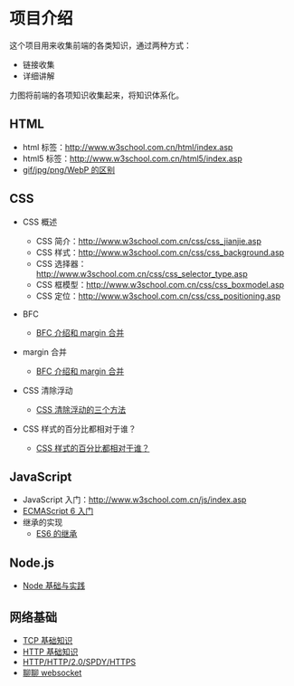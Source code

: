 # 项目介绍

这个项目用来收集前端的各类知识，通过两种方式：

+   链接收集
+   详细讲解

力图将前端的各项知识收集起来，将知识体系化。

## HTML

+   html 标签：http://www.w3school.com.cn/html/index.asp
+   html5 标签：http://www.w3school.com.cn/html5/index.asp
+   [gif/jpg/png/WebP 的区别](./docs/gif+jpg+png+WebP的区别.md)

## CSS

+   CSS 概述
    +   CSS 简介：http://www.w3school.com.cn/css/css_jianjie.asp
    +   CSS 样式：http://www.w3school.com.cn/css/css_background.asp
    +   CSS 选择器：http://www.w3school.com.cn/css/css_selector_type.asp
    +   CSS 框模型：http://www.w3school.com.cn/css/css_boxmodel.asp
    +   CSS 定位：http://www.w3school.com.cn/css/css_positioning.asp
+   BFC

    +   [BFC 介绍和 margin 合并](https://github.com/hoperyy/home/blob/master/docs/%E4%BB%80%E4%B9%88%E6%98%AFBFC.md)

+   margin 合并

    +   [BFC 介绍和 margin 合并](https://github.com/hoperyy/home/blob/master/docs/%E4%BB%80%E4%B9%88%E6%98%AFBFC.md)

+   CSS 清除浮动
    
    +   [CSS 清除浮动的三个方法](https://github.com/hoperyy/home/blob/master/docs/CSS%E6%B8%85%E9%99%A4%E6%B5%AE%E5%8A%A8%E7%9A%843%E4%B8%AA%E6%96%B9%E6%B3%95.md)

+   CSS 样式的百分比都相对于谁？

    +   [CSS 样式的百分比都相对于谁？](https://github.com/hoperyy/home/blob/master/docs/css%E6%A0%B7%E5%BC%8F%E7%9A%84%E7%99%BE%E5%88%86%E6%AF%94%E9%83%BD%E7%9B%B8%E5%AF%B9%E4%BA%8E%E8%B0%81.md)

## JavaScript

+   JavaScript 入门：http://www.w3school.com.cn/js/index.asp
+   [ECMAScript 6 入门](http://es6.ruanyifeng.com/)
+   继承的实现
    +   [ES6 的继承](http://es6.ruanyifeng.com/#docs/class-extends)

## Node.js

+   [Node 基础与实践](https://github.com/hoperyy/node-knowledge)

## 网络基础

+   [TCP 基础知识](https://github.com/hoperyy/home/blob/master/docs/TCP.md)
+   [HTTP 基础知识](https://github.com/hoperyy/home/blob/master/docs/HTTP%E5%9F%BA%E7%A1%80%E7%9F%A5%E8%AF%86.md)
+   [HTTP/HTTP/2.0/SPDY/HTTPS](http://www.alloyteam.com/2016/07/httphttp2-0spdyhttps-reading-this-is-enough/#prettyPhoto)
+   [聊聊 websocket](https://github.com/hoperyy/home/blob/master/docs/%E8%81%8A%E8%81%8Awebsocket.md)
